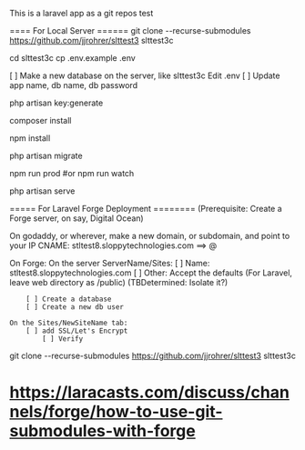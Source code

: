 This is a laravel app as a git repos test

==== For Local Server ======
git clone --recurse-submodules https://github.com/jjrohrer/slttest3 slttest3c
    
cd slttest3c
cp .env.example .env

[ ] Make a new database on the server, like slttest3c
Edit .env
    [ ] Update app name, db name, db password

php artisan key:generate

composer install

npm install

php artisan migrate

npm run prod #or npm run watch

php artisan serve

===== For Laravel Forge Deployment ========
(Prerequisite: Create a Forge server, on say, Digital Ocean)

On godaddy, or wherever, make a new domain, or subdomain, and point to your IP
    CNAME: stltest8.sloppytechnologies.com ==> @

On Forge:
    On the server ServerName/Sites:
        [ ] Name:
            stltest8.sloppytechnologies.com
        [ ] Other: Accept the defaults
            (For Laravel, leave web directory as /public)
            (TBDetermined: Isolate it?)
        
        [ ] Create a database
        [ ] Create a new db user
    
    On the Sites/NewSiteName tab:
        [ ] add SSL/Let's Encrypt
            [ ] Verify




git clone --recurse-submodules https://github.com/jjrohrer/slttest3 slttest3c
# https://laracasts.com/discuss/channels/forge/how-to-use-git-submodules-with-forge
